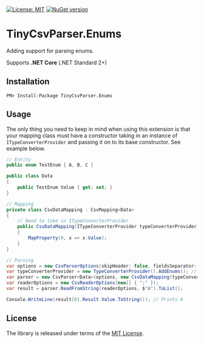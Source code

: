 <!--[![Build status](https://dev.azure.com/palmund/Typesafe.Snapshots/_apis/build/status/Typesafe.Snapshots)](https://dev.azure.com/palmund/Typesafe.Snapshots/_build/latest?definitionId=11)-->
[![License: MIT](https://img.shields.io/badge/License-MIT-yellow.svg)](LICENSE)
[![NuGet version](https://badge.fury.io/nu/TinyCsvParser.Enums.svg)](https://www.nuget.org/packages/TinyCsvParser.Enums)

[MIT License]: https://opensource.org/licenses/MIT

# TinyCsvParser.Enums

Adding support for parsing enums.

Supports **.NET Core** (.NET Standard 2+)

## Installation

```
PM> Install-Package TinyCsvParser.Enums
```

## Usage

The only thing you need to keep in mind when using this extension
is that your mapping class must have a constructor taking in an instance of `ITypeConverterProvider`
and passing it on to its base constructor. See example below.

```csharp
// Entity
public enum TestEnum { A, B, C }

public class Data
{
    public TestEnum Value { get; set; }
}

// Mapping
private class CsvDataMapping : CsvMapping<Data>
{
    // Need to take in ITypeConverterProvider
    public CsvDataMapping(ITypeConverterProvider typeConverterProvider) : base(typeConverterProvider)
    {
        MapProperty(0, x => x.Value);
    }
}

// Parsing
var options = new CsvParserOptions(skipHeader: false, fieldsSeparator: ',');
var typeConverterProvider = new TypeConverterProvider().AddEnums(); // <-- This line
var parser = new CsvParser<Data>(options, new CsvDataMapping(typeConverterProvider));
var readerOptions = new CsvReaderOptions(new[] { ";" });
var result = parser.ReadFromString(readerOptions, $"A").ToList();

Console.WriteLine(result[0].Result.Value.ToString()); // Prints A
```

## License

The library is released under terms of the [MIT License].
